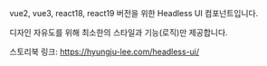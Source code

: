 vue2, vue3, react18, react19 버전을 위한 Headless UI 컴포넌트입니다.

디자인 자유도를 위해 최소한의 스타일과 기능(로직)만 제공합니다.

스토리북 링크: https://hyungju-lee.com/headless-ui/
